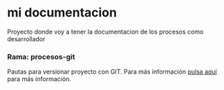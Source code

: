 # mi documentacion
Proyecto donde voy a tener la documentacion de los procesos como desarrollador

### Rama: procesos-git
Pautas para versionar proyecto con GIT.
Para más información [pulsa aquí](https://github.com/fsalazar89/mi-documentacion/blob/procesos-git/flujo-git.md) para más información.
